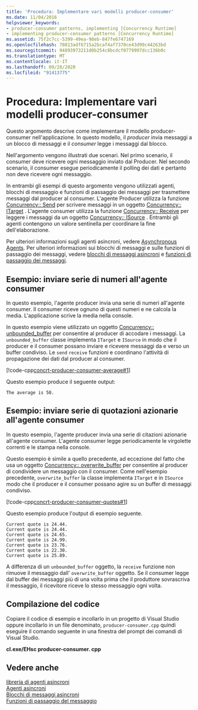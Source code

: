 ```yaml
---
title: 'Procedura: Implementare vari modelli producer-consumer'
ms.date: 11/04/2016
helpviewer_keywords:
- producer-consumer patterns, implementing [Concurrency Runtime]
- implementing producer-consumer patterns [Concurrency Runtime]
ms.assetid: 75f2c7cc-5399-49ea-98eb-847fe6747169
ms.openlocfilehash: 70813adf6715a2bcaf4af7370ce43d99c44263bd
ms.sourcegitcommit: 94893973211d0b254c8bcdcf0779997dcc136b0c
ms.translationtype: MT
ms.contentlocale: it-IT
ms.lasthandoff: 09/28/2020
ms.locfileid: "91413775"
---
```

# <a name="how-to-implement-various-producer-consumer-patterns"></a>Procedura: Implementare vari modelli producer-consumer

Questo argomento descrive come implementare il modello producer-consumer nell'applicazione. In questo modello, il *producer* invia messaggi a un blocco di messaggi e il *consumer* legge i messaggi dal blocco.

Nell'argomento vengono illustrati due scenari. Nel primo scenario, il consumer deve ricevere ogni messaggio inviato dal Producer. Nel secondo scenario, il consumer esegue periodicamente il polling dei dati e pertanto non deve ricevere ogni messaggio.

In entrambi gli esempi di questo argomento vengono utilizzati agenti, blocchi di messaggio e funzioni di passaggio dei messaggi per trasmettere messaggi dal producer al consumer. L'agente Producer utilizza la funzione [Concurrency:: Send](reference/concurrency-namespace-functions.md#send) per scrivere messaggi in un oggetto [Concurrency:: ITarget](../../parallel/concrt/reference/itarget-class.md) . L'agente consumer utilizza la funzione [Concurrency:: Receive](reference/concurrency-namespace-functions.md#receive) per leggere i messaggi da un oggetto [Concurrency:: ISource](../../parallel/concrt/reference/isource-class.md) . Entrambi gli agenti contengono un valore sentinella per coordinare la fine dell'elaborazione.

Per ulteriori informazioni sugli agenti asincroni, vedere [Asynchronous Agents](../../parallel/concrt/asynchronous-agents.md). Per ulteriori informazioni sui blocchi di messaggi e sulle funzioni di passaggio dei messaggi, vedere [blocchi di messaggi asincroni](../../parallel/concrt/asynchronous-message-blocks.md) e [funzioni di passaggio dei messaggi](../../parallel/concrt/message-passing-functions.md).

## <a name="example-send-series-of-numbers-to-consumer-agent"></a>Esempio: inviare serie di numeri all'agente consumer

In questo esempio, l'agente producer invia una serie di numeri all'agente consumer. Il consumer riceve ognuno di questi numeri e ne calcola la media. L'applicazione scrive la media nella console.

In questo esempio viene utilizzato un oggetto [Concurrency:: unbounded_buffer](reference/unbounded-buffer-class.md) per consentire al producer di accodare i messaggi. La `unbounded_buffer` classe implementa `ITarget` e `ISource` in modo che il producer e il consumer possano inviare e ricevere messaggi da e verso un buffer condiviso. Le `send` `receive` funzioni e coordinano l'attività di propagazione dei dati dal producer al consumer.

[!code-cpp[concrt-producer-consumer-average#1](../../parallel/concrt/codesnippet/cpp/how-to-implement-various-producer-consumer-patterns_1.cpp)]

Questo esempio produce il seguente output:

```Output
The average is 50.
```

## <a name="example-send-series-of-stock-quotes-to-consumer-agent"></a>Esempio: inviare serie di quotazioni azionarie all'agente consumer

In questo esempio, l'agente producer invia una serie di citazioni azionarie all'agente consumer. L'agente consumer legge periodicamente le virgolette correnti e le stampa nella console.

Questo esempio è simile a quello precedente, ad eccezione del fatto che usa un oggetto [Concurrency:: overwrite_buffer](../../parallel/concrt/reference/overwrite-buffer-class.md) per consentire al producer di condividere un messaggio con il consumer. Come nell'esempio precedente, `overwrite_buffer` la classe implementa `ITarget` e in `ISource` modo che il producer e il consumer possano agire su un buffer di messaggi condiviso.

[!code-cpp[concrt-producer-consumer-quotes#1](../../parallel/concrt/codesnippet/cpp/how-to-implement-various-producer-consumer-patterns_2.cpp)]

Questo esempio produce l'output di esempio seguente.

```Output
Current quote is 24.44.
Current quote is 24.44.
Current quote is 24.65.
Current quote is 24.99.
Current quote is 23.76.
Current quote is 22.30.
Current quote is 25.89.
```

A differenza di un `unbounded_buffer` oggetto, la `receive` funzione non rimuove il messaggio dall' `overwrite_buffer` oggetto. Se il consumer legge dal buffer dei messaggi più di una volta prima che il produttore sovrascriva il messaggio, il ricevitore riceve lo stesso messaggio ogni volta.

## <a name="compiling-the-code"></a>Compilazione del codice

Copiare il codice di esempio e incollarlo in un progetto di Visual Studio oppure incollarlo in un file denominato, `producer-consumer.cpp` quindi eseguire il comando seguente in una finestra del prompt dei comandi di Visual Studio.

**cl.exe/EHsc producer-consumer. cpp**

## <a name="see-also"></a>Vedere anche

[libreria di agenti asincroni](../../parallel/concrt/asynchronous-agents-library.md)<br/>
[Agenti asincroni](../../parallel/concrt/asynchronous-agents.md)<br/>
[Blocchi di messaggi asincroni](../../parallel/concrt/asynchronous-message-blocks.md)<br/>
[Funzioni di passaggio del messaggio](../../parallel/concrt/message-passing-functions.md)
